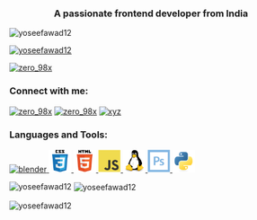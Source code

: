 <h3 align="center">A passionate frontend developer from India</h3>

<p align="left"> <img src="https://komarev.com/ghpvc/?username=yoseefawad12&label=Profile%20views&color=0e75b6&style=flat" alt="yoseefawad12" /> </p>

<p align="left"> <a href="https://github.com/ryo-ma/github-profile-trophy"><img src="https://github-profile-trophy.vercel.app/?username=yoseefawad12" alt="yoseefawad12" /></a> </p>

<p align="left"> <a href="https://twitter.com/zero_98x" target="blank"><img src="https://img.shields.io/twitter/follow/zero_98x?logo=twitter&style=for-the-badge" alt="zero_98x" /></a> </p>

<h3 align="left">Connect with me:</h3>
<p align="left">
<a href="https://twitter.com/zero_98x" target="blank"><img align="center" src="https://raw.githubusercontent.com/rahuldkjain/github-profile-readme-generator/master/src/images/icons/Social/twitter.svg" alt="zero_98x" height="30" width="40" /></a>
<a href="https://instagram.com/zero_98x" target="blank"><img align="center" src="https://raw.githubusercontent.com/rahuldkjain/github-profile-readme-generator/master/src/images/icons/Social/instagram.svg" alt="zero_98x" height="30" width="40" /></a>
<a href="https://www.youtube.com/c/xyz" target="blank"><img align="center" src="https://raw.githubusercontent.com/rahuldkjain/github-profile-readme-generator/master/src/images/icons/Social/youtube.svg" alt="xyz" height="30" width="40" /></a>
</p>

<h3 align="left">Languages and Tools:</h3>
<p align="left"> <a href="https://www.blender.org/" target="_blank" rel="noreferrer"> <img src="https://download.blender.org/branding/community/blender_community_badge_white.svg" alt="blender" width="40" height="40"/> </a> <a href="https://www.w3schools.com/css/" target="_blank" rel="noreferrer"> <img src="https://raw.githubusercontent.com/devicons/devicon/master/icons/css3/css3-original-wordmark.svg" alt="css3" width="40" height="40"/> </a> <a href="https://www.w3.org/html/" target="_blank" rel="noreferrer"> <img src="https://raw.githubusercontent.com/devicons/devicon/master/icons/html5/html5-original-wordmark.svg" alt="html5" width="40" height="40"/> </a> <a href="https://developer.mozilla.org/en-US/docs/Web/JavaScript" target="_blank" rel="noreferrer"> <img src="https://raw.githubusercontent.com/devicons/devicon/master/icons/javascript/javascript-original.svg" alt="javascript" width="40" height="40"/> </a> <a href="https://www.linux.org/" target="_blank" rel="noreferrer"> <img src="https://raw.githubusercontent.com/devicons/devicon/master/icons/linux/linux-original.svg" alt="linux" width="40" height="40"/> </a> <a href="https://www.photoshop.com/en" target="_blank" rel="noreferrer"> <img src="https://raw.githubusercontent.com/devicons/devicon/master/icons/photoshop/photoshop-line.svg" alt="photoshop" width="40" height="40"/> </a> <a href="https://www.python.org" target="_blank" rel="noreferrer"> <img src="https://raw.githubusercontent.com/devicons/devicon/master/icons/python/python-original.svg" alt="python" width="40" height="40"/> </a> </p>

<p><img align="left" src="https://github-readme-stats.vercel.app/api/top-langs?username=yoseefawad12&show_icons=true&locale=en&layout=compact" alt="yoseefawad12" /></p>

<p>&nbsp;<img align="center" src="https://github-readme-stats.vrcel.app/api?username=yoseefawad12&show_icons=true&locale=en" alt="yoseefawad12" /></p>

<p><img align="center" src="https://github-readme-streak-stats.herokuapp.com/?user=yoseefawad12&" alt="yoseefawad12" /></p>


